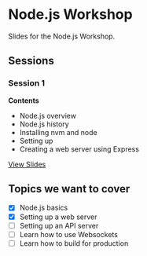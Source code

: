 # Node.js Workshop

Slides for the Node.js Workshop.

## Sessions

### Session 1

__Contents__

* Node.js overview
* Node.js history
* Installing nvm and node
* Setting up
* Creating a web server using Express

[View Slides](http://martip-sainsburys.github.io/nodejs-workshop/session1)


## Topics we want to cover

- [x] Node.js basics
- [x] Setting up a web server
- [ ] Setting up an API server
- [ ] Learn how to use Websockets
- [ ] Learn how to build for production
